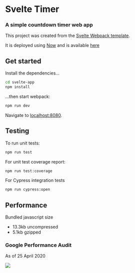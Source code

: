 # Svelte Timer
### A simple countdown timer web app

This project was created from the [Svelte Webpack template](https://github.com/sveltejs/template-webpack).

It is deployed using [Now](https://zeit.co/now) and is available [here](https://svelte-timer-flame.now.sh/)

## Get started

Install the dependencies...

```bash
cd svelte-app
npm install
```

...then start webpack:

```bash
npm run dev
```

Navigate to [localhost:8080](http://localhost:8080).

## Testing

To run unit tests:
```bash
npm run test
```
For unit test coverage report:
```bash
npm run test:coverage
```

For Cypress integration tests
```bash
npm run cypress:open
```

## Performance

Bundled javascript size
- 13.3kb uncompressed
- 5.1kb gzipped

### Google Performance Audit

As of 25 April 2020

![](https://user-images.githubusercontent.com/18305854/80263358-7f9ecb00-86e4-11ea-9090-796193a6ba28.PNG)
